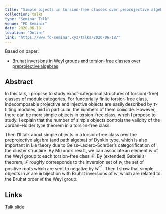 ```yaml
---
title: "Simple objects in torsion-free classes over preprojective algebras of Dynkin type"
collection: talks
type: "Seminar Talk"
venue: "FD Seminar"
date: 2020-06-18
location: "Online"
link: "https://www.fd-seminar.xyz/talks/2020-06-18/"
---
```


Based on paper:
- [Bruhat inversions in Weyl groups and torsion-free classes over preprojective algebras](/papers/binv)

## Abstract
In this talk, I propose to study exact-categorical structures of torsion(-free) classes of module categories. For functorially finite torsion-free class, indecomposable projective and injective objects are easily described by $\tau$-tilting modules, and in particular, the numbers of them coincide. However, there can be more simple objects in torsion-free class, which I propose to study. I explain that the number of simple objects controls the validity of the Jordan–H&ouml;lder type theorem in a torsion-free class.

Then I’ll talk about simple objects in a torsion-free class over the preprojective algebra (and path algebra) of Dynkin type, which is also important in Lie theory due to Geiss–Leclerc–Schr&ouml;er’s categorification of the cluster structure. By Mizuno’s result, we can associate an element $w$ of the Weyl group to each torsion-free class $\mathcal{F}$. By (extended) Gabriel’s theorem, $\mathcal{F}$ roughly corresponds to the inversion set of $w$, the set of positive roots which are sent to negative by $w^{-1}$. Then I show that simple objects in $\mathcal{F}$ are in bijection with Bruhat inversions of $w$, which are related to the Bruhat order of the Weyl group.

## Links
[Talk slide](/files/2020-06-18.pdf)
